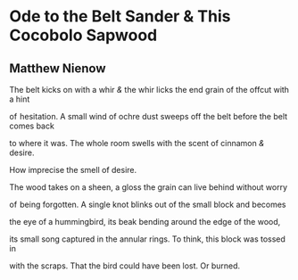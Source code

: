 # Ode to the Belt Sander & This Cocobolo Sapwood
## Matthew Nienow
The belt kicks on with a whir _&_ the whir
licks the end grain of the offcut with a hint

of  hesitation. A small wind of ochre dust
sweeps off the belt before the belt comes back

to where it was. The whole room swells
with the scent of cinnamon _&_ desire.

How imprecise the smell of desire.

The wood takes on a sheen, a gloss
the grain can live behind without worry

of  being forgotten. A single knot blinks
out of the small block and becomes

the eye of a hummingbird, its beak
bending around the edge of the wood,

its small song captured in the annular rings.
To think, this block was tossed in

with the scraps. That the bird
could have been lost. Or burned.